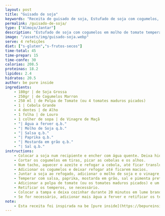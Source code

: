 ```yaml
---
layout: post
title: "Guisado de soja"
keywords: "Receita de guisado de soja, Estufado de soja com cogumelos, Guisado vegano fácil, Como fazer guisado de soja, Prato principal vegano"
permalink: /guisado-de-soja/
type: ["Almoço/Jantar"]
description: "Estufado de soja com cogumelos em molho de tomate temperado"
image: "/assets/img/guisado-soja.webp"
serve: 4 refeições
diet: ["s-gluten","s-frutos-secos"]
time-total: 45
time-prepar: 15
time-confe: 30
calorias: 208.5
proteinas: 18.2
lipidos: 2.4
hidratos: 20.5
author: be pure inside
ingredients:
    - 180gr | de Soja Grossa
    - 250gr | de Cogumelos Marron
    - 250 ml | de Polpa de Tomate (ou 4 tomates maduros picados)
    - 1 | Cebola Grande
    - 4 dentes | de Alho
    - 1 folha | de Louro
    - 1 colher de sopa | de Vinagre de Maçã
    - "| Água a ferver q.b."
    - "| Molho de Soja q.b."
    - "| Salsa q.b."
    - "| Paprika q.b."
    - "| Mostarda em grão q.b."
    - "| Sal q.b."
instructions:
    - Colocar a soja num recipiente e encher com água quente. Deixa hidratar entre 15 a 20 minutos e escorrer bem. Reservar.
    - Cortar os cogumelos em tiras, picar as cebolas e os alhos.
    - Num tacho, aquecer o azeite e refogar a cebola, até ficar translúcida. Adicionar os alhos juntamente com a folha de louro.
    - Adicionar os cogumelos e deixar refogar até ficarem macios.
    - Juntar a soja ao refogado, adicionar o molho de soja e o vinagre, e envolver bem. Deixar cozinhar durante 5 minutos.
    - Temperar com salsa, paprika, mostarda em grão, sal e pimenta preta.
    - Adicionar a polpa de tomate (ou os tomates maduros picados) e um pouco de água até que a soja fique coberta. Envolver bem.
    - Retificar os temperos, se necessário.
    - Colocar a tampa e deixa cozinhar durante 20 minutos em lume brando.
    - Se for necessário, adicionar mais água a ferver e retificar os temperos.
note:
    - Esta receita foi inspirada na be [pure inside](https://bepureinside.com/guisado-de-soja-com-cogumelos/)
---
```

